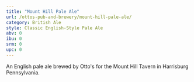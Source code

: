```yaml
---
title: "Mount Hill Pale Ale"
url: /ottos-pub-and-brewery/mount-hill-pale-ale/
category: British Ale
style: Classic English-Style Pale Ale
abv: 0
ibu: 0
srm: 0
upc: 0
---
```

An English pale ale brewed by Otto's for the Mount Hill Tavern in Harrisburg Pennsylvania.
